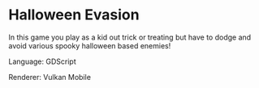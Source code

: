 # Halloween Evasion

In this game you play as a kid out trick or treating but have to dodge and avoid various spooky halloween based enemies! 

Language: GDScript

Renderer: Vulkan Mobile

